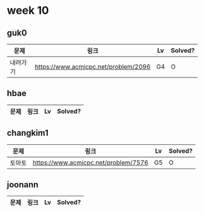 # week 10

## guk0
| 문제 | 링크 | Lv  | Solved? |
| --- | --- | --- | --- |
| 내려가기 | https://www.acmicpc.net/problem/2096 | G4 | O |

## hbae 
| 문제 | 링크 | Lv  | Solved? |
| --- | --- | --- | --- |

## changkim1
| 문제 | 링크 | Lv  | Solved? |
| --- | --- | --- | --- |
| 토마토 | https://www.acmicpc.net/problem/7576 | G5 | O |

## joonann
| 문제 | 링크 | Lv  | Solved? |
| --- | --- | --- | --- |
